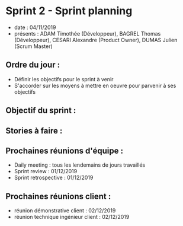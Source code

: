 # Sprint 2 - Sprint planning 

+ date : 04/11/2019 
+ présents : ADAM Timothée (Développeur), BAGREL Thomas (Développeur), CESARI Alexandre (Product Owner), DUMAS Julien (Scrum Master)


## Ordre du jour : 
+ Définir les objectifs pour le sprint à venir
+ S'accorder sur les moyens à mettre en oeuvre pour parvenir à ses objectifs

## Objectif du sprint :

## Stories à faire :

## Prochaines réunions d'équipe :

+ Daily meeting : tous les lendemains de jours travaillés
+ Sprint review : 01/12/2019
+ Sprint retrospective : 01/12/2019

## Prochaines réunions client : 

+ réunion démonstrative client : 02/12/2019
+ réunion technique ingénieur client : 02/12/2019